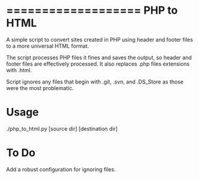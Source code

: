 ===================
 PHP to HTML
===================

A simple script to convert sites created in PHP using header and footer files to a more universal HTML format.

The script processes PHP files it fines and saves the output, so header and footer files are effectively processed. It also replaces .php files extensions with .html.

Script ignores any files that begin with .git, .svn, and .DS_Store as those were the most problematic.

Usage
===============
./php_to_html.py [source dir] [destination dir]


To Do
===============
Add a robust configuration for ignoring files.
